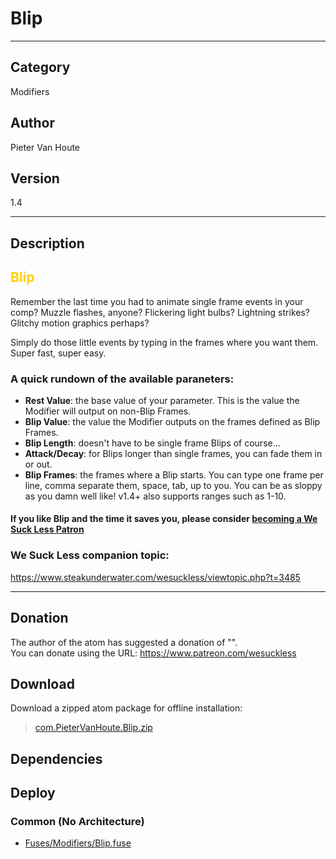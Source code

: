 # Blip
___

## Category
Modifiers

## Author
Pieter Van Houte

## Version
1.4

___

## Description
<font color=#ffd100><h2>Blip</h2></font>

<p>Remember the last time you had to animate single frame events in your comp? Muzzle flashes, anyone? Flickering light bulbs? Lightning strikes? Glitchy motion graphics perhaps?</p>

<p>Simply do those little events by typing in the frames where you want them. Super fast, super easy. </p>

<h3>A quick rundown of the available paraneters:</h3>


<ul>
<li><b>Rest Value</b>: the base value of your parameter. This is the value the Modifier will output on non-Blip Frames. </li>
<li><b>Blip Value</b>: the value the Modifier outputs on the frames defined as Blip Frames. </li>
<li><b>Blip Length</b>: doesn't have to be single frame Blips of course... </li>
<li><b>Attack/Decay</b>: for Blips longer than single frames, you can fade them in or out.</li>
<li><b>Blip Frames</b>: the frames where a Blip starts. You can type one frame per line, comma separate them, space, tab, up to you. You can be as sloppy as you damn well like! v1.4+ also supports ranges such as 1-10.</li>
</ul>

<h4>If you like Blip and the time it saves you, please consider <a href="https://www.patreon.com/wesuckless">becoming a We Suck Less Patron</a></h4>

<h3>We Suck Less companion topic:</h3>

<p><a href="https://www.steakunderwater.com/wesuckless/viewtopic.php?t=3485">https://www.steakunderwater.com/wesuckless/viewtopic.php?t=3485</a></p>

___

## Donation
The author of the atom has suggested a donation of "".  
You can donate using the URL: <a href="https://www.patreon.com/wesuckless">https://www.patreon.com/wesuckless</a>
## Download

Download a zipped atom package for offline installation:
> [com.PieterVanHoute.Blip.zip](https://gitlab.com/WeSuckLess/Reactor/-/archive/master/Reactor-master.zip?path=Atoms/com.PieterVanHoute.Blip)  

## Dependencies

## Deploy

### Common (No Architecture)

<ul>
<li><a href="https://gitlab.com/WeSuckLess/Reactor/-/blob/master/Atoms/com.PieterVanHoute.Blip/Fuses/Modifiers/Blip.fuse?ref_type=heads">Fuses/Modifiers/Blip.fuse</a></li>
</ul>
